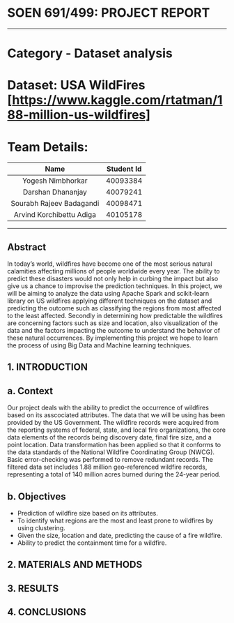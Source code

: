 # SOEN 691/499: PROJECT REPORT
- - - -
# Category - Dataset analysis
# Dataset: USA WildFires [https://www.kaggle.com/rtatman/188-million-us-wildfires]

# Team Details:



|   Name  |          Student Id         | 
|:------------------:|:---------------------------------:|
| Yogesh Nimbhorkar        | 40093384            |
| Darshan Dhananjay | 40079241          |
| Sourabh Rajeev Badagandi | 40098471 | 
| Arvind Korchibettu Adiga | 40105178                |

- - - -




## Abstract
In today’s world, wildfires have become one of the most serious natural calamities affecting millions of people worldwide every year. The ability to predict these disasters would not only help in curbing the impact but also give us a chance to improvise the prediction techniques. In this project, we will be aiming to analyze the data using Apache Spark and scikit-learn library on US wildfires applying different techniques on the dataset and predicting the outcome such as classifying the regions from most affected to the least affected. Secondly in determining how predictable the wildfires are concerning factors such as size and location, also visualization of the data and the factors impacting the outcome to understand the behavior of these natural occurrences. By implementing this project we hope to learn the process of using Big Data and Machine learning techniques.
 
## 1. INTRODUCTION
## a. Context ##
Our project deals with the ability to predict the occurrence of wildfires based on its asscociated attributes. The data that we will be using has been provided by the US Government. The wildfire records were acquired from the reporting systems of federal, state, and local fire organizations, the core data elements of the records being discovery date, final fire size, and a point location. Data transformation has been applied so that it conforms to the data standards of the National Wildfire Coordinating Group (NWCG). Basic error-checking was performed to remove redundant records. The filtered data set  includes 1.88 million geo-referenced wildfire records, representing a total of 140 million acres burned during the 24-year period.

## b. Objectives ##
 * Prediction of wildfire size based on its attributes.
 * To identify what regions are the most and least prone to wildfires by using clustering.
 * Given the size, location and date, predicting the cause of a fire wildfire.
 * Ability to predict the containment time for a wildfire.

## 2. MATERIALS AND METHODS
## 3. RESULTS
## 4. CONCLUSIONS
